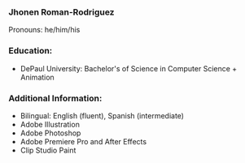 ### Jhonen Roman-Rodriguez 

Pronouns: he/him/his
  
  ### Education:
  - DePaul University: Bachelor's of Science in Computer Science + Animation

### Additional Information:
- Bilingual: English (fluent), Spanish (intermediate)
- Adobe Illustration
- Adobe Photoshop 
- Adobe Premiere Pro and After Effects 
- Clip Studio Paint



